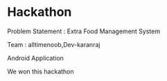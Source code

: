 # Hackathon

Problem Statement : Extra Food Management System

Team : alltimenoob,Dev-karanraj

Android Application

We won this hackathon
